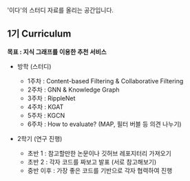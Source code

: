 
'이다'의 스터디 자료를 올리는 공간입니다.

## 1기 Curriculum

<B> 목표 : 지식 그래프를 이용한 추천 서비스 </B> 

* 방학 (스터디)
  * 1주차 : Content-based Filtering & Collaborative Filtering
  * 2주차 : GNN & Knowledge Graph
  * 3주차 : RippleNet
  * 4주차 : KGAT
  * 5주차 : KGCN
  * 6주차 : How to evaluate? (MAP, 필터 버블 등 의견 나누기)
    
* 2학기 (연구 진행)
  * 초반 1 : 참고할만한 논문이나 깃허브 레포지터리 가져오기
  * 초반 2 : 각자 코드를 짜보고 발표 (서로 참고해보기)
  * 중반 이후 : 가장 좋은 코드를 기반으로 각자 협력하여 진행
